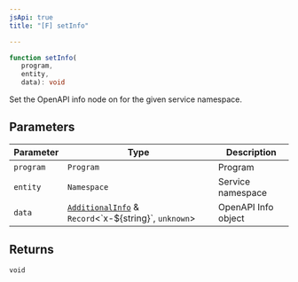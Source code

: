 ```yaml
---
jsApi: true
title: "[F] setInfo"

---
```

```ts
function setInfo(
   program, 
   entity, 
   data): void
```

Set the OpenAPI info node on for the given service namespace.

## Parameters

| Parameter | Type | Description |
| ------ | ------ | ------ |
| `program` | `Program` | Program |
| `entity` | `Namespace` | Service namespace |
| `data` | [`AdditionalInfo`](../interfaces/AdditionalInfo.md) & `Record`<\`x-$\{string\}\`, `unknown`\> | OpenAPI Info object |

## Returns

`void`

